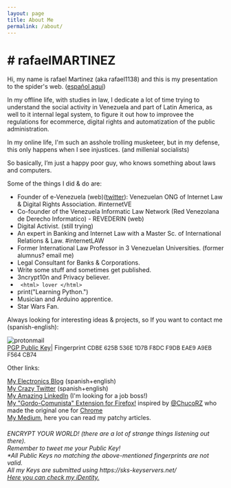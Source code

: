 ```yaml
---
layout: page
title: About Me
permalink: /about/
---
```


<html><body>

  <h1># rafaelMARTINEZ</h1>

<p>Hi, my name is rafael Martinez (aka rafael1138) and this is my presentation to the spider's web. (<a href="https://rafael1138.github.io/acerca/">español aquí</a>)</p>

<p>In my offline life, with studies in law, I dedicate a lot of time trying to understand the social activity in Venezuela and part of Latin America, as well to it internal legal system, to figure it out how to improvee the regulations for ecommerce, digital rights and automatization of the public administration.</p>

<p>In my online life, I'm such an asshole trolling musketeer, but in my defense, this only happens when I see injustices. (and millenial socialists)</p>

<p>So basically, I’m just a happy poor guy, who knows something about laws and computers.</p>

Some of the things I did & do are:
   </body></html>

- Founder of e-Venezuela (web)(<a href="https://www.twitter.com/evenezuelaorg">twitter</a>): Venezuelan ONG of Internet Law & Digital Rights Association. #internetVE<br>
- Co-founder of the Venezuela Informatic Law Network (Red Venezolana de Derecho Informatico) - REVEDERIN (web)<br>
- Digital Activist. (still trying)
- An expert in Banking and Internet Law with a Master Sc. of International Relations & Law. #internetLAW
- Former International Law Professor in 3 Venezuelan Universities. (former alumnus? email me)
- Legal Consultant for Banks & Corporations.
- Write some stuff and sometimes get published.
- 3ncrypt10n and Privacy believer.
- <code> &lt;html&gt; lover &lt;/html&gt;</code>
- print("Learning Python.")
- Musician and Arduino apprentice.
- Star Wars Fan.
  <html><body>

<p>Always looking for interesting ideas & projects, so If you want to contact me (spanish-english):</p>

  </body></html>

![protonmail](https://user-images.githubusercontent.com/23440434/51798869-3ad96b00-21e7-11e9-86eb-546d0c3eaaf8.png)<br>
<a href="http://evenezuela.org/publickeys/rafaelmartinezprotonmail.txt">PGP Public Key</a>| Fingerprint <font size="2">CDBE 625B 536E 1D7B F8DC F9DB EAE9 A9EB F564 CB74</font><br>

Other links:<br>

<a href="https://www.ranchobobafett.org/electronics">My Electronics Blog</a> (spanish+english)<br>
<a href="https://www.twitter.com/rafaelmmv">My Crazy Twitter</a> (spanish+english)<br>
<a href="https://www.linkedin.com/in/rafaelmartinezv">My Amazing LinkedIn</a> (I'm looking for a job boss!)<br>
<a href="https://github.com/rafael1138/Gordo-Comunista">My "Gordo-Comunista" Extension for Firefox!</a> inspired by <a href="https://twitter.com/ChuchoRZ">@ChucoRZ</a> who made the original one for <a href="https://chrome.google.com/webstore/detail/nicol%C3%A1s-maduro-por-el-gor/jgdkgbhpohankoaoopmplcnilamiefdi?utm_source=chrome-app-launcher-info-dialog">Chrome</a><br>
<a href="https://medium.com/@rafaelmariomartinez">My Medium</a>, here you can read my patchy articles.<br>

<html><body>

<h6>ENCRYPT YOUR WORLD! (there are a lot of strange things listening out there).<br>
Remember to tweet me your Public Key!<br>*All Public Keys no matching the above-mentioned fingerprints are not valid.<br>
All my Keys are submitted using https://sks-keyservers.net/<br>
<a href="https://keybase.io/rmartinezv">Here you can check my iDentity.</a></h6>

</body></html>